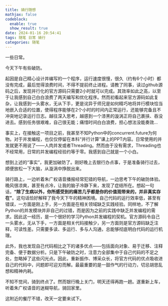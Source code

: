 ```yaml
---
title: 骑行随想
mathjax: false
codeblock:
  enable: true
  show_result: true
date: 2024-01-16 20:54:41
tags: 随笔 日常 骑行
categories: 随笔
---
```


一些日常。

<!--more-->

今天下午有些破防。

起因是自己精心设计并编写的一个程序，运行速度很慢，很久（约有6个小时）都没有完成，最后觉得浪费时间，不得不提前终止进程。请教了同事，读过github源码之后，发现并行化的官方源码只需要2小时就可以完成。其效率如此之高，以至于让我感到自己白白浪费了两天编写和优化程序。然而初看起来官方源码如此复杂，让我感到一头雾水，无从下手，更是诧异于师兄是如何精巧地将并行模块恰当地嵌入合适的位置，使得程序能够在2个小时的时间内正常运行，还能够完备且不冲突地记录运行日志。越往深入思考，越感到一个漆黑的漩涡正将自己裹挟、吞没进去。感到任务很艰难，自己很无能；痛惜时间白白浪费，担心想法没能奏效...

事实上，在接触这一项目之前，我甚至不知Python中的concurrent.future为何物。对于并发编程，也仅仅停留在本科“并行计算”课上的PPT内容。日常使用的并发就更不用说了——人肉并发或者Threading。然而由于没有需求，Threading也不经常用，日常的并发编程经验约等于零。我感到自己就是一个小白。

想到上述的“事实”，我更加破防了。刚好晚上去银行办点事，于是准备骑行过去，顺便放松一下大脑，从漩涡中挣脱出来。

骑行路上，一边听着朱广权语音播报经常犯错的导航，一边思考下午的破防体验。晚风很凉爽，甚至有点冷，让我的脑子冷静下来，发现了症结所在。想起一句话，__“除了生病以外，你所感受到的痛苦几乎都是你的价值观带来的，并非真实存在”__。这句话恰好解释了我今天下午的精神困境。自己代码的运行效率低，甚至有错误，一方面是刚上手，另一方面是在相关领域缺乏实践经验。同样地，不了解Python的并发模块并非自己的过错，而是因为之前的实践中缺乏并发编程的需求。因此这一经历，是一个很好的学习Python并发编程的契机。官方源码令自己一头雾水，无从下手，一方面是相关代码接触少，另一方面则是官方源码缺乏注释，可读性差。只需要多读、多运行、多与人沟通，总能够彻底明白代码的运行机理。

此外，我也发现自己代码相比之下的诸多优点——包括面向对象、易于迁移、注释完备、便于数据分析。只是下午破防之时，注意力全部集中于自己代码的不足之处，忽略掉了这些闪光点。因此，重新振作、博采众长，将官方代码的优点吸收进自己的代码中，问题即可迎刃而解。最最重要的是一鼓作气的行动力，切忌胡思乱想和精神内耗。

不知不觉间，骑到终点了。然而银行晚上关门，明天还得再跑一趟。遂重新上车，听着朱广权语音的迷糊导航，骑回家里。

这附近的餐厅不错，改天一定要来试下。


<section class="post-full-comments">
    <link rel="stylesheet" href="https://cdn.jsdelivr.net/npm/gitalk@1/dist/gitalk.css">
    <script src="https://cdn.jsdelivr.net/npm/gitalk@1/dist/gitalk.min.js"></script>
    <div id="gitalk-container"></div>
    <script>
        var gitalk = new Gitalk({
            clientID: 'e1bbf465a324641f76ce',
            clientSecret: 'b865ad952a6494eb48283884abbe479d3f89f4a4',
            repo: 'LiJT-Daily-Comments',
            owner: 'CSLiJT',
            admin: ['CSLiJT'], //这里可以填写具有写权限的用户名列表，用来初始化Issues的
            id: decodeURI(window.location.pathname),
            distractionFreeMode: true // Facebook-like distraction free mode
        });
        gitalk.render('gitalk-container');
    </script>
</section>